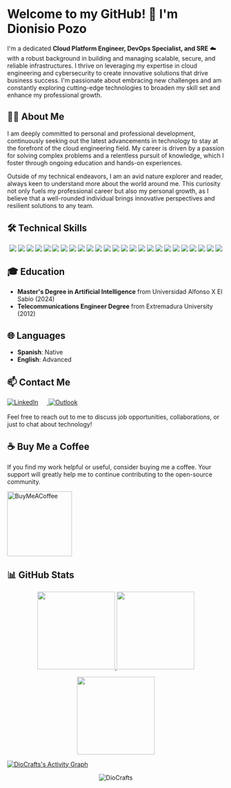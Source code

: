 # Welcome to my GitHub! 👋 I'm Dionisio Pozo

I'm a dedicated **Cloud Platform Engineer, DevOps Specialist, and SRE** :cloud: with a robust background in building and managing scalable, secure, and reliable infrastructures. I thrive on leveraging my expertise in cloud engineering and cybersecurity to create innovative solutions that drive business success. I'm passionate about embracing new challenges and am constantly exploring cutting-edge technologies to broaden my skill set and enhance my professional growth.

## 👨‍💻 About Me

I am deeply committed to personal and professional development, continuously seeking out the latest advancements in technology to stay at the forefront of the cloud engineering field. My career is driven by a passion for solving complex problems and a relentless pursuit of knowledge, which I foster through ongoing education and hands-on experiences.

Outside of my technical endeavors, I am an avid nature explorer and reader, always keen to understand more about the world around me. This curiosity not only fuels my professional career but also my personal growth, as I believe that a well-rounded individual brings innovative perspectives and resilient solutions to any team.

## 🛠️ Technical Skills

<p align="center">
  <img src="https://img.shields.io/badge/-Git-F05032?style=for-the-badge&logo=git&logoColor=white" />
  <img src="https://img.shields.io/badge/-Python-3776AB?style=for-the-badge&logo=Python&logoColor=white" /> 
  <img src="https://img.shields.io/badge/-Rust-000000?style=for-the-badge&logo=Rust&logoColor=white" />
  <img src="https://img.shields.io/badge/-Go-00ADD8?style=for-the-badge&logo=Go&logoColor=white" /> 
  <img src="https://img.shields.io/badge/-Bash-4EAA25?style=for-the-badge&logo=GNU-Bash&logoColor=white" />
  <img src="https://img.shields.io/badge/-Docker-2496ED?style=for-the-badge&logo=Docker&logoColor=white" /> 
  <img src="https://img.shields.io/badge/-Kubernetes-326CE5?style=for-the-badge&logo=Kubernetes&logoColor=white" /> 
  <img src="https://img.shields.io/badge/-istio-326CE5?style=for-the-badge&logo=istio&logoColor=white" /> 
  <img src="https://img.shields.io/badge/-Cilium-00B140?style=for-the-badge&logo=Cilium&logoColor=white" />
  <img src="https://img.shields.io/badge/-Jenkins-D24939?style=for-the-badge&logo=Jenkins&logoColor=white" /> 
  <img src="https://img.shields.io/badge/-Helm-0F0F0F?style=for-the-badge&logo=helm&logoColor=white" />
  <img src="https://img.shields.io/badge/-ArgoCD-623CE4?style=for-the-badge&logo=ArgoCD&logoColor=white" /> 
  <img src="https://img.shields.io/badge/-Terraform-623CE4?style=for-the-badge&logo=Terraform&logoColor=white" /> 
  <img src="https://img.shields.io/badge/-Ansible-EE0000?style=for-the-badge&logo=Ansible&logoColor=white" /> 
  <img src="https://img.shields.io/badge/-Alpine_Linux-%230D597F.svg?style=for-the-badge&logo=alpine-linux&logoColor=white" /> 
  <img src="https://img.shields.io/badge/-Postman-FF6C37?style=for-the-badge&logo=postman&logoColor=white" />
  <img src="https://img.shields.io/badge/-Prometheus-E6522C?style=for-the-badge&logo=Prometheus&logoColor=white" /> 
  <img src="https://img.shields.io/badge/-grafana-%23F46800.svg?style=for-the-badge&logo=grafana&logoColor=white" /> 
  <img src="https://img.shields.io/badge/-postgres-%23316192.svg?style=for-the-badge&logo=postgresql&logoColor=white" /> 
  <img src="https://img.shields.io/badge/-AWS-232F3E?style=for-the-badge&logo=Amazon-AWS&logoColor=white" /> 
  <img src="https://img.shields.io/badge/-Azure-0089D6?style=for-the-badge&logo=Microsoft-Azure&logoColor=white" /> 
  <img src="https://img.shields.io/badge/-GCP-4285F4?style=for-the-badge&logo=Google-Cloud&logoColor=white" />
  <img src="https://img.shields.io/badge/-Crossplane-326CE5?style=for-the-badge&logo=Crossplane&logoColor=white" />
  <img src="https://img.shields.io/badge/-Fluentd-FF3399?style=for-the-badge&logo=Fluentd&logoColor=white" />
  <img src="https://img.shields.io/badge/-IAM-FFA500?style=for-the-badge&logo=IAM&logoColor=white" />
</p>

## 🎓 Education

- **Master's Degree in Artificial Intelligence** from Universidad Alfonso X El Sabio (2024)
- **Telecommunications Engineer Degree** from Extremadura University (2012)

## 🌐 Languages

- **Spanish**: Native
- **English**: Advanced

## 📫 Contact Me

<div align="left">
  <a href="https://www.linkedin.com/in/dionisiopozo">
    <img alt="LinkedIn" src="https://img.shields.io/badge/-LinkedIn-blue?style=for-the-badge&logo=Linkedin&logoColor=white" style="margin-right: 20px;"/>
  </a>
  <a href="mailto:dionisio.pozo@outlook.com">
    <img alt="Outlook" src="https://img.shields.io/badge/Microsoft_Outlook-0078D4?style=for-the-badge&logo=microsoft-outlook&logoColor=white" />
  </a>
  <br><br>
  Feel free to reach out to me to discuss job opportunities, collaborations, or just to chat about technology!
</div>

## ☕ Buy Me a Coffee 

If you find my work helpful or useful, consider buying me a coffee. Your support will greatly help me to continue contributing to the open-source community.

<a href="https://www.buymeacoffee.com/dionidev">
    <img alt="BuyMeACoffee" src="https://cdn.buymeacoffee.com/buttons/v2/default-yellow.png" width="150" />
</a>

## 📊 GitHub Stats

<p align="center">
  <a href="https://github.com/DioCrafts">
    <img height="180em" src="https://github-readme-stats.vercel.app/api?username=DioCrafts&include_all_commits=true&count_private=true&show_icons=true&theme=radical" />
  </a>
  <a href="https://github.com/DioCrafts">
    <img height="180em" src="https://github-readme-stats.vercel.app/api/top-langs/?username=DioCrafts&layout=compact&theme=radical" />
  </a>
</p>

<p align="center">
  <img height="180em" src="https://github-readme-streak-stats.herokuapp.com/?user=DioCrafts&theme=radical" />
</p>

[![DioCrafts's Activity Graph](https://activity-graph.herokuapp.com/graph?username=DioCrafts&theme=react-dark)](https://github.com/DioCrafts)

<p align="center">
  <img src="https://komarev.com/ghpvc/?username=DioCrafts&label=Profile%20views&color=ff69b4&style=flat" alt="DioCrafts" />
</p>

